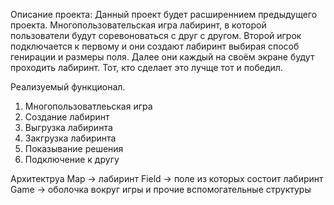 Описание проекта: Данный проект будет расширеннием предыдущего проекта. Многопользовательская игра лабиринт, в которой пользователи будут соревоноваться с друг с другом. Второй игрок подключается к первому и они создают лабиринт выбирая способ генирации и размеры поля. Далее они каждый на своём экране будут проходить лабиринт. Тот, кто сделает это лучще тот и победил.

Реализуемый функционал.
1. Многопользоватлеьская игра
2. Создание лабиринт
3. Выгрузка лабиринта
4. Закгрузка лабиринта
5. Показывание решения
6. Подключение к другу

Архитектруа
Map -> лабиринт
Field -> поле из которых состоит лабиринт
Game -> оболочка вокруг игры
и прочие вспомогательные структуры
